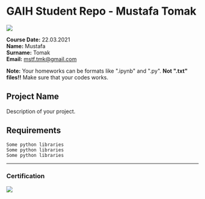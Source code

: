 # GAIH Student Repo - Mustafa Tomak
![](img/newlogo.png)

**Course Date:** 22.03.2021  
**Name:** Mustafa  
**Surname:** Tomak  
**Email:** mstf.tmk@gmail.com  

**Note:** Your homeworks can be formats like ".ipynb" and ".py". **Not ".txt" files!!** Make sure that your codes works.  

## Project Name
Description of your project.

## Requirements
```
Some python libraries
Some python libraries
Some python libraries
```
---

### Certification
![](img/TopLearnerCertificate.png)

